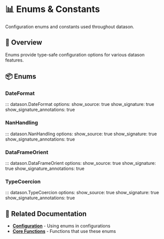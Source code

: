 # 📊 Enums & Constants

Configuration enums and constants used throughout datason.

## 🎯 Overview

Enums provide type-safe configuration options for various datason features.

## 📦 Enums

### DateFormat

::: datason.DateFormat
    options:
      show_source: true
      show_signature: true
      show_signature_annotations: true

### NanHandling

::: datason.NanHandling
    options:
      show_source: true
      show_signature: true
      show_signature_annotations: true

### DataFrameOrient

::: datason.DataFrameOrient
    options:
      show_source: true
      show_signature: true
      show_signature_annotations: true

### TypeCoercion

::: datason.TypeCoercion
    options:
      show_source: true
      show_signature: true
      show_signature_annotations: true

## 🔗 Related Documentation

- **[Configuration](configuration.md)** - Using enums in configurations
- **[Core Functions](core-functions.md)** - Functions that use these enums
